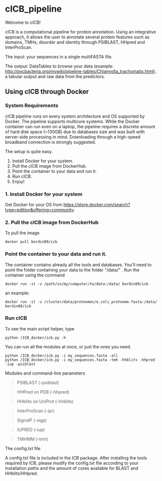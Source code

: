 # cICB_pipeline

Welcome to cICB!

cICB is a computational pipeline for protein annotation. Using an integrative approach, it allows the user to annotate several protein features such as domains, TMHs, disorder and identity through PSIBLAST, HHpred and InterProScan.

The input: your sequences in a single multiFASTA file.

The output: DataTables to browse your data (example: http://pvcbacteria.org/mywiki/pipeline-tables/Chlamydia_trachomatis.html), a tabular output and raw data from the predictors.




## Using cICB through Docker

### System Requirements

cICB pipeline runs on every system architecture and OS supported by Docker. 
The pipeline supports multicore systems. While the Docker container can run even on a laptop, the pipeline requires a discrete amount of hard disk space (~130GB) due to databases size and was built with server-side processing in mind.
Downloading through a high-speed broadband connection is strongly suggested.

The setup is quite easy.

1. Install Docker for your system.
2. Pull the cICB image from DockerHub.
3. Point the container to your data and run it.
4. Run cICB.
5. Enjoy!

### 1. Install Docker for your system 

Get Docker for your OS from https://store.docker.com/search?type=edition&offering=community.

### 2. Pull the cICB image from DockerHub

To pull the image

```
docker pull bordin89/icb
```
### Point the container to your data and run it.

The container contains already all the tools and databases. You'll need to point the folder containing your data to the folder "/data/" . Run the container using the command

```
docker run -it -v /path/in/my/computer/to/data:/data/ bordin89/icb
```
an example:
```
docker run -it -v /cluster/data/proteomes/e_coli_proteome.fasta:/data/ bordin89/icb
```

### Run cICB

To see the main script helper, type

```
python /ICB_docker/icb.py -h
```

You can run all the modules at once, or just the ones you need.

```
python /ICB_docker/icb.py -i my_sequences.fasta -all
python /ICB_docker/icb.py -i my_sequences.fasta -tmh -hhblits -hhpred -iup -psiblast
```

Modules and command-line parameters

>PSIBLAST (-psiblast)

>HHPred on PDB (-hhpred)

>HHblits on UniProt (-hhblits)

>InterProScan (-ipr)

>SignalP (-sigp)

>IUPRED (-iup)

>TMHMM (-tmh)

The config.txt file

A config.txt file is included in the ICB package.
After installing the tools required by ICB, please modify the config.txt file according to your installation paths and the amount of cores available for BLAST and HHblits/HHpred.
